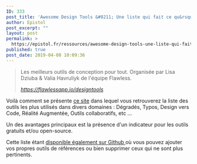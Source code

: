 ```yaml
---
ID: 333
post_title: 'Awesome Design Tools &#8211; Une liste qui fait ce qu&rsquo;elle dit'
author: Epistol
post_excerpt: ""
layout: post
permalink: >
  https://epistol.fr/ressources/awesome-design-tools-une-liste-qui-fait-ce-quelle-dit/
published: true
post_date: 2019-04-08 10:09:36
---
```

<!-- wp:quote -->
<blockquote class="wp-block-quote"><p>Les meilleurs outils de conception pour tout. Organisée par Lisa Dziuba &amp; Valia Havruliyk de l'équipe Flawless.</p><cite><a href="https://flawlessapp.io/designtools">https://flawlessapp.io/designtools</a></cite></blockquote>
<!-- /wp:quote -->

<!-- wp:paragraph -->
<p>Voilà comment se présente <a href="https://flawlessapp.io/designtools">ce site</a> dans lequel vous retrouverez la liste des outils les plus utilisés dans divers domaines : Dégradés, Typos, Design vers Code, Réalité Augmentée, Outils collaboratifs, etc ... </p>
<!-- /wp:paragraph -->

<!-- wp:paragraph -->
<p>Un des avantages principaux est la présence d'un indicateur pour les outils gratuits et/ou open-source.</p>
<!-- /wp:paragraph -->

<!-- wp:paragraph -->
<p>Cette liste étant <a href="https://github.com/LisaDziuba/Awesome-Design-Tools">disponible également sur Github </a>où vous pouvez ajouter vos propres outils de références ou bien supprimer ceux qui ne sont plus pertinents.</p>
<!-- /wp:paragraph -->